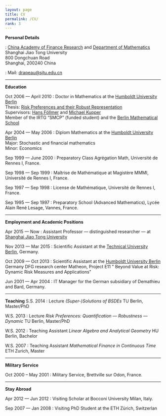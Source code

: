 ```yaml
---
layout: page
title: CV
permalink: /CV/
rank: 3
---
```

**Personal Details**

:   [China Academy of Finance Research](http://en.cafr.cn) and [Department of Mathematics](http://www.math.sjtu.edu.cn/)<br>
    Shanghai Jiao Tong University<br>
    800 Dongchuan Road<br>
    Shanghai, 200240 China

:   Mail: drapeau@sjtu.edu.cn

------------------------------------------------------------------------
**Education**

Oct 2006 &mdash; April 2010
:   Doctor in Mathematics at the [Humboldt University Berlin](http://www.hu-berlin.de)<br>
    Thesis: [Risk Preferences and their Robust Representation](http://edoc.hu-berlin.de/dissertationen/drapeau-samuel-2010-04-30/METADATA/abstract.php?id=36888)<br>
    Supervisors: [Hans F&ouml;llmer](http://www.math.hu-berlin.de/~foellmer/) and [Michael Kupper](http://cms.uni-konstanz.de/math/kupper/)<br>
    Member of the IRTG “SMCP” (funded student) and the [Berlin Mathematical School](http://www.berlin-math.de)

Apr 2004 &mdash; May 2006 
:   Diplom Mathematics at the [Humboldt University Berlin](http://www.hu-berlin.de)<br>
     Major: Stochastic and financial mathematics<br>
     Minor: Economics

Sep 1999 &mdash; June 2000 
:   Preparatory Class Agrégation Math, Université de Rennes I, France.


Sep 1998 &mdash; Sep 1999 
:   Maîtrise de Mathématique at Magistère MMMI, Université de Rennes I, France.

Sep 1997 &mdash; Sep 1998 
:   License de Mathématique, Université de Rennes I, France.

Sep 1995 &mdash; Sep 1997 
:   Preparatory School (Advanced Mathematics), Lycée Alain René Lesage,
    Vannes, France.

------------------------------------------------------------------------

**Employment and Academic Positions**

Apr 2015 &mdash; Now
:   Assistant Professor &mdash; distinguished researcher &mdash; at [Shanghai Jiao Tong University](http://en.sjtu.edu.cn)

Nov 2013 &mdash; Mar 2015
:   Scientific Assistant at the [Technical University Berlin](http://www.tu-berlin.de), Germany.


Oct 2009 &mdash; Oct 2013
:   Scientific Assistant at the [Humboldt University Berlin](www.hu-berlin.de) Germany
    DFG research center Matheon, Project E11 " Beyond Value at Risk: Dynamic Risk Measures and Applications"

Jun 2001 &mdash; Apr 2004
:   IT Manager for the German subsidiary of Demathieu and Bard, Germany.

-----------------------------------------------------------------------

**Teaching**
S.S. 2014
:   Lecture *(Super-)Solutions of BSDEs* TU Berlin, Master/PhD

W.S. 2013
:   Lecture *Risk Preferences: Quantification &mdash; Robustness &mdash; Dynamic* TU Berlin, Master/PhD

W.S. 2012
:   Teaching Assistant *Linear Algebra and Analytical Geometry* HU Berlin, Bachelor

W.S. 2007
:   Teaching Assistant *Mathematical Finance in Continuous Time* ETH Zurich, Master

------------------------------------------------------------------------

**Military Service**

Oct 2000 – May 2001
:   Military Service, Brettville sur Odon, France.

------------------------------------------------------------------------

**Stay Abroad**

Apr 2012 &mdash; Jun 2012
:   Visiting Scholar at Bocconi University Milan, Italy.

Sep 2007 &mdash; Jan 2008
:   Visiting PhD Student at the ETH Zürich, Switzerlan
